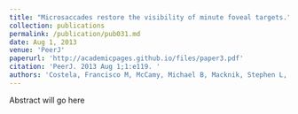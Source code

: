 ```yaml
---
title: "Microsaccades restore the visibility of minute foveal targets."
collection: publications
permalink: /publication/pub031.md
date: Aug 1, 2013
venue: 'PeerJ'
paperurl: 'http://academicpages.github.io/files/paper3.pdf'
citation: 'PeerJ. 2013 Aug 1;1:e119. '
authors: 'Costela, Francisco M, McCamy, Michael B, Macknik, Stephen L, Otero-Millan, Jorge, Martinez-Conde, Susana'
---
```

Abstract will go here

